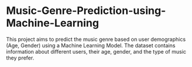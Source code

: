 # Music-Genre-Prediction-using-Machine-Learning
This project aims to predict the music genre based on user demographics (Age, Gender) using a Machine Learning Model. The dataset contains information about different users, their age, gender, and the type of music they prefer.
